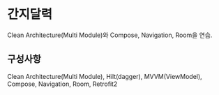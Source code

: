 # 간지달력
<div>
Clean Architecture(Multi Module)와 Compose, Navigation, Room을 연습.
</div>


구성사항
------------
Clean Architecture(Multi Module), Hilt(dagger), MVVM(ViewModel), Compose, Navigation, Room, Retrofit2